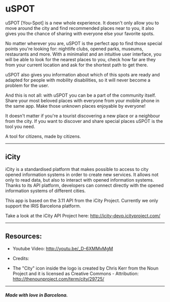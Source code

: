 # uSPOT

uSPOT [You-Spot] is a new whole experience. It  doesn't only allow you to move around the city and find recommended places near to you, it also gives you the chance of sharing with everyone else your favorite spots.

No matter wherever you are, uSPOT is the perfect app to find those special points you're looking for: nightlife clubs, opened parks, museums, restaurants and more. With a minimalist and an intuitive user interface, you will be able to look for the nearest places to you, check how far are they from your current location and ask for the shortest path to get there. 

uSPOT also gives you information about which of this spots are ready and adapted for people with mobility disabilities, so it will never become a problem for the user.

And this is not all: with uSPOT you can be a part of the community itself. Share your most beloved places with everyone from your mobile phone in the same app. Make those unknown places enjoyable by everyone! 

It doesn't matter if you're a tourist discovering a new place or a neighbour from the city. If you want to discover and share special places uSPOT is the tool you need.

A tool for citizens, made by citizens.

****************************************************

## iCity

iCity is a standardised platform that makes possible to access to city opened information systems in order to create new services. It allows not only to read data, but also to interact with opened information systems. Thanks to its API platform, developers can connect directly with the opened information systems of different cities. 

This app is based on the 3.11 API from the iCity Project. Currently we only support the IRIS Barcelona platform.

Take a look at the iCity API Project here: http://icity-devp.icityproject.com/

****************************************************

## Resources:

* Youtube Video: http://youtu.be/_D-6XMMvMgM

* Credits:
 * The "City" icon inside the logo is created by Chris Kerr from the Noun Project and it is licensed as Creative Commons - Attribution: http://thenounproject.com/term/city/29725/

****************************************************

#### *Made with love in Barcelona.*